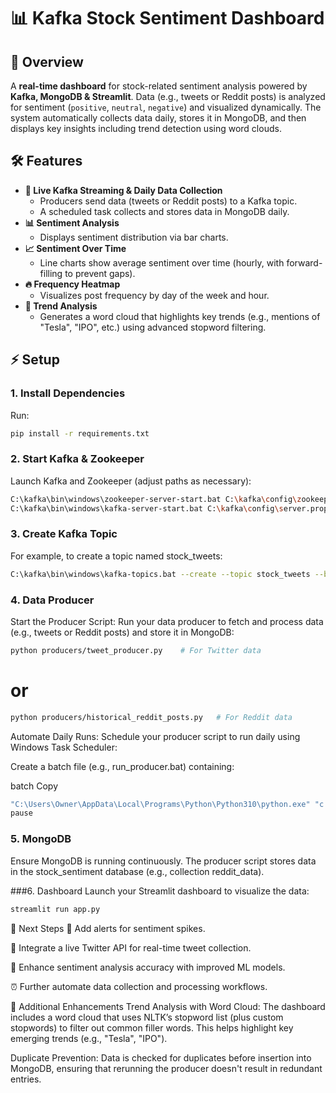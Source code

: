 # 📊 Kafka Stock Sentiment Dashboard

## 🚀 Overview
A **real-time dashboard** for stock-related sentiment analysis powered by **Kafka, MongoDB & Streamlit**. Data (e.g., tweets or Reddit posts) is analyzed for sentiment (`positive`, `neutral`, `negative`) and visualized dynamically. The system automatically collects data daily, stores it in MongoDB, and then displays key insights including trend detection using word clouds.

## 🛠 Features
- **🔄 Live Kafka Streaming & Daily Data Collection**  
  - Producers send data (tweets or Reddit posts) to a Kafka topic.
  - A scheduled task collects and stores data in MongoDB daily.
- **📊 Sentiment Analysis**  
  - Displays sentiment distribution via bar charts.
- **📈 Sentiment Over Time**  
  - Line charts show average sentiment over time (hourly, with forward-filling to prevent gaps).
- **🔥 Frequency Heatmap**  
  - Visualizes post frequency by day of the week and hour.
- **📝 Trend Analysis**  
  - Generates a word cloud that highlights key trends (e.g., mentions of "Tesla", "IPO", etc.) using advanced stopword filtering.

## ⚡ Setup

### 1. Install Dependencies
Run:
```bash
pip install -r requirements.txt
``` 
### 2. Start Kafka & Zookeeper
Launch Kafka and Zookeeper (adjust paths as necessary):
```bash
C:\kafka\bin\windows\zookeeper-server-start.bat C:\kafka\config\zookeeper.properties
C:\kafka\bin\windows\kafka-server-start.bat C:\kafka\config\server.properties
```
### 3. Create Kafka Topic
For example, to create a topic named stock_tweets:
```bash
C:\kafka\bin\windows\kafka-topics.bat --create --topic stock_tweets --bootstrap-server localhost:9092 --partitions 1 --replication-factor 1
```

### 4. Data Producer
Start the Producer Script:
Run your data producer to fetch and process data (e.g., tweets or Reddit posts) and store it in MongoDB:
```bash
python producers/tweet_producer.py    # For Twitter data
```
# or
```bash
python producers/historical_reddit_posts.py   # For Reddit data
```
Automate Daily Runs:
Schedule your producer script to run daily using Windows Task Scheduler:

Create a batch file (e.g., run_producer.bat) containing:

batch
Copy
```bash
"C:\Users\Owner\AppData\Local\Programs\Python\Python310\python.exe" "c:\Users\Owner\kafka-stock-sentiment\producers\historical_reddit_posts.py"
pause
```

### 5. MongoDB
Ensure MongoDB is running continuously. The producer script stores data in the stock_sentiment database (e.g., collection reddit_data).

###6. Dashboard
Launch your Streamlit dashboard to visualize the data:

```bash
streamlit run app.py
```

🎯 Next Steps
🚨 Add alerts for sentiment spikes.

📡 Integrate a live Twitter API for real-time tweet collection.

🤖 Enhance sentiment analysis accuracy with improved ML models.

⏰ Further automate data collection and processing workflows.

📝 Additional Enhancements
Trend Analysis with Word Cloud:
The dashboard includes a word cloud that uses NLTK’s stopword list (plus custom stopwords) to filter out common filler words. This helps highlight key emerging trends (e.g., "Tesla", "IPO").

Duplicate Prevention:
Data is checked for duplicates before insertion into MongoDB, ensuring that rerunning the producer doesn't result in redundant entries.
